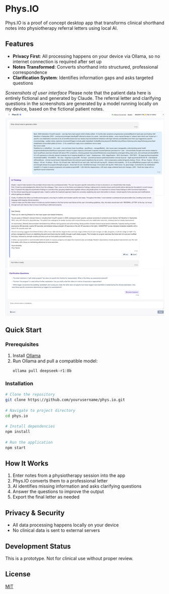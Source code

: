 # Phys.IO

Phys.IO is a proof of concept desktop app that transforms clinical shorthand notes into physiotherapy referral letters using local AI.

## Features

- **Privacy First**: All processing happens on your device via Ollama, so no internet connection is required after set up
- **Notes Transformed**: Converts shorthand into structured, professional correspondence
- **Clarification System**: Identifies information gaps and asks targeted questions
  
*Screenshots of user interface* 
Please note that the patient data here is entirely fictional and generated by Claude. The referral letter and clarifying questions in the screenshots are generated by a model running locally on my device, based on the fictional patient notes. 
![Phys.IO Screenshot 1/3](./docs/sc1.png)
![Phys.IO Screenshot 2/3](./docs/sc2.png)
![Phys.IO Screenshot 3/3](./docs/sc3.png)

## Quick Start

### Prerequisites

1. Install [Ollama](https://ollama.ai/download)
2. Run Ollama and pull a compatible model:
   ```
   ollama pull deepseek-r1:8b
   ```

### Installation

```bash
# Clone the repository
git clone https://github.com/yourusername/phys.io.git

# Navigate to project directory
cd phys.io

# Install dependencies
npm install

# Run the application
npm start
```

## How It Works

1. Enter notes from a physiotherapy session into the app
2. Phys.IO converts them to a professional letter
3. AI identifies missing information and asks clarifying questions
4. Answer the questions to improve the output
5. Export the final letter as needed

## Privacy & Security

- All data processing happens locally on your device
- No clinical data is sent to external servers

## Development Status

This is a prototype. Not for clinical use without proper review.

## License

[MIT](./LICENSE)
